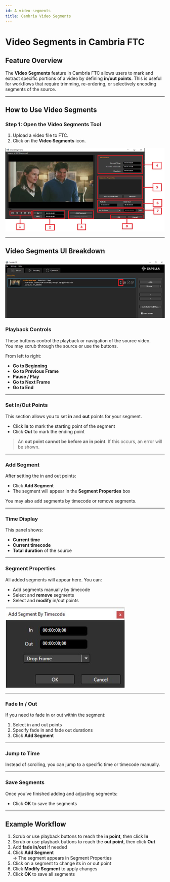 ```yaml
---
id: A video-segments
title: Cambria Video Segments
---
```


# Video Segments in Cambria FTC

## Feature Overview

The **Video Segments** feature in Cambria FTC allows users to mark and extract specific portions of a video by defining **in/out points**. This is useful for workflows that require trimming, re-ordering, or selectively encoding segments of the source.

---

## How to Use Video Segments

### Step 1: Open the Video Segments Tool

1. Upload a video file to FTC.  
2. Click on the **Video Segments** icon.

![Screenshot](01_video_segments_icon.png)

---

## Video Segments UI Breakdown


![Screenshot](02_playback_controls.png)


### Playback Controls

These buttons control the playback or navigation of the source video.  
You may scrub through the source or use the buttons.

From left to right:

- **Go to Beginning**  
- **Go to Previous Frame**  
- **Pause / Play**  
- **Go to Next Frame**  
- **Go to End**

---

### Set In/Out Points

This section allows you to set **in** and **out** points for your segment.

- Click **In** to mark the starting point of the segment  
- Click **Out** to mark the ending point

> An **out point cannot be before an in point**. If this occurs, an error will be shown.

---

### Add Segment

After setting the in and out points:

- Click **Add Segment**
- The segment will appear in the **Segment Properties** box

 You may also add segments by timecode or remove segments.
 
 ---
 
 ### Time Display

This panel shows:

- **Current time**
- **Current timecode**
- **Total duration** of the source

---

### Segment Properties

All added segments will appear here. You can:

- Add segments manually by timecode  
- Select and **remove** segments  
- Select and **modify** in/out points

 
![Screenshot](03_in_out_controls.png)

---

### Fade In / Out

If you need to fade in or out within the segment:

1. Select in and out points  
2. Specify fade in and fade out durations  
3. Click **Add Segment**

---

### Jump to Time

Instead of scrolling, you can jump to a specific time or timecode manually.

---

### Save Segments

Once you’ve finished adding and adjusting segments:

- Click **OK** to save the segments

---

## Example Workflow

1. Scrub or use playback buttons to reach the **in point**, then click **In**
2. Scrub or use playback buttons to reach the **out point**, then click **Out**
3. Add **fade in/out** if needed
4. Click **Add Segment**  
   → The segment appears in Segment Properties
5. Click on a segment to change its in or out point
6. Click **Modify Segment** to apply changes
7. Click **OK** to save all segments

